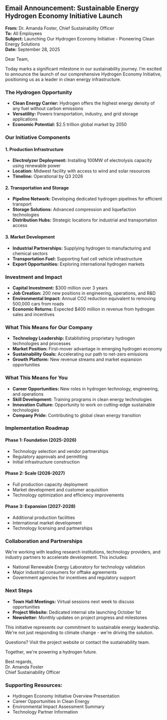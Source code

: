 ## Email Announcement: Sustainable Energy Hydrogen Economy Initiative Launch

**From:** Dr. Amanda Foster, Chief Sustainability Officer  
**To:** All Employees  
**Subject:** Launching Our Hydrogen Economy Initiative - Pioneering Clean Energy Solutions  
**Date:** September 28, 2025  

Dear Team,

Today marks a significant milestone in our sustainability journey. I'm excited to announce the launch of our comprehensive Hydrogen Economy Initiative, positioning us as a leader in clean energy infrastructure.

### The Hydrogen Opportunity
- **Clean Energy Carrier:** Hydrogen offers the highest energy density of any fuel without carbon emissions
- **Versatility:** Powers transportation, industry, and grid storage applications
- **Economic Potential:** $2.5 trillion global market by 2050

### Our Initiative Components

#### 1. Production Infrastructure
- **Electrolyzer Deployment:** Installing 100MW of electrolysis capacity using renewable power
- **Location:** Midwest facility with access to wind and solar resources
- **Timeline:** Operational by Q3 2026

#### 2. Transportation and Storage
- **Pipeline Network:** Developing dedicated hydrogen pipelines for efficient transport
- **Storage Solutions:** Advanced compression and liquefaction technologies
- **Distribution Hubs:** Strategic locations for industrial and transportation access

#### 3. Market Development
- **Industrial Partnerships:** Supplying hydrogen to manufacturing and chemical sectors
- **Transportation Fuel:** Supporting fuel cell vehicle infrastructure
- **Export Opportunities:** Exploring international hydrogen markets

### Investment and Impact
- **Capital Investment:** $300 million over 3 years
- **Job Creation:** 200 new positions in engineering, operations, and R&D
- **Environmental Impact:** Annual CO2 reduction equivalent to removing 500,000 cars from roads
- **Economic Returns:** Expected $400 million in revenue from hydrogen sales and incentives

### What This Means for Our Company
- **Technology Leadership:** Establishing proprietary hydrogen technologies and processes
- **Market Position:** First-mover advantage in emerging hydrogen economy
- **Sustainability Goals:** Accelerating our path to net-zero emissions
- **Growth Platform:** New revenue streams and market expansion opportunities

### What This Means for You
- **Career Opportunities:** New roles in hydrogen technology, engineering, and operations
- **Skill Development:** Training programs in clean energy technologies
- **Innovation Culture:** Opportunity to work on cutting-edge sustainable technologies
- **Company Pride:** Contributing to global clean energy transition

### Implementation Roadmap

#### Phase 1: Foundation (2025-2026)
- Technology selection and vendor partnerships
- Regulatory approvals and permitting
- Initial infrastructure construction

#### Phase 2: Scale (2026-2027)
- Full production capacity deployment
- Market development and customer acquisition
- Technology optimization and efficiency improvements

#### Phase 3: Expansion (2027-2028)
- Additional production facilities
- International market development
- Technology licensing and partnerships

### Collaboration and Partnerships
We're working with leading research institutions, technology providers, and industry partners to accelerate development. This includes:
- National Renewable Energy Laboratory for technology validation
- Major industrial consumers for offtake agreements
- Government agencies for incentives and regulatory support

### Next Steps
- **Town Hall Meetings:** Virtual sessions next week to discuss opportunities
- **Project Website:** Dedicated internal site launching October 1st
- **Newsletter:** Monthly updates on project progress and milestones

This initiative represents our commitment to sustainable energy leadership. We're not just responding to climate change - we're driving the solution.

Questions? Visit the project website or contact the sustainability team.

Together, we're powering a hydrogen future.

Best regards,  
Dr. Amanda Foster  
Chief Sustainability Officer  

### Supporting Resources:
- Hydrogen Economy Initiative Overview Presentation
- Career Opportunities in Clean Energy
- Environmental Impact Assessment Summary
- Technology Partner Information